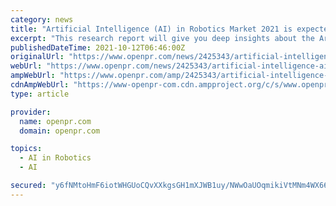 ```yaml
---
category: news
title: "Artificial Intelligence (AI) in Robotics Market 2021 is expected to be the Fastest-growing Segment in 2028"
excerpt: "This research report will give you deep insights about the Artificial Intelligence (AI) in Robotics Market and it will also help you in strategic decision making. The final research document is an ..."
publishedDateTime: 2021-10-12T06:46:00Z
originalUrl: "https://www.openpr.com/news/2425343/artificial-intelligence-ai-in-robotics-market-2021"
webUrl: "https://www.openpr.com/news/2425343/artificial-intelligence-ai-in-robotics-market-2021"
ampWebUrl: "https://www.openpr.com/amp/2425343/artificial-intelligence-ai-in-robotics-market-2021"
cdnAmpWebUrl: "https://www-openpr-com.cdn.ampproject.org/c/s/www.openpr.com/amp/2425343/artificial-intelligence-ai-in-robotics-market-2021"
type: article

provider:
  name: openpr.com
  domain: openpr.com

topics:
  - AI in Robotics
  - AI

secured: "y6fNMtoHmF6iotWHGUoCQvXXkgsGH1mXJWB1uy/NWwOaUOqmikiVtMNm4WX66VLmhVHS6Asq/EWgyDDK0zAG5xUXisCDlKCFKiGFctWcGyACOfI2J+XPlhl3bT7jmg98DhTiPCynKy2loRu/5g5QEERm3lVZF1ysZHdS4gbXaTreWWkB6voyDxJAS0Qa9tWCRWEwNl5Ch5sQFDUWWJIYiriPEq47zqdonqNcuLGO+d6uPfm0qt+pntVYTq+muIqKnKUTkAxtP+q8cTxrxgvA1AUaZU5Br7Qfh1mGL1iIhVM35J+/Y6lq7k7Mqn3l0fz156VDPCdUfF9ptosW1rDMn17fyhALxBsLDxaAt1Tl60M=;eHqopMh0hJSWcxHYYa0ghw=="
---
```


